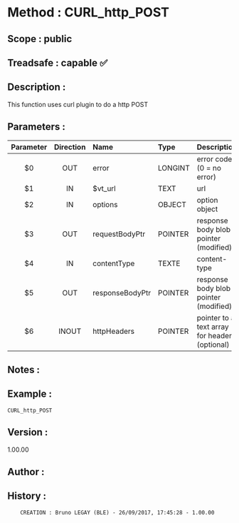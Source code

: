 ﻿# **Method :** CURL_http_POST
## **Scope :** public
## **Treadsafe :** capable ✅ 
## **Description :** 
This function uses curl plugin to do a http POST
## **Parameters :** 
| Parameter | Direction | Name | Type | Description | 
|:----:|:----:|:----|:----|:----| 
| $0 | OUT | error | LONGINT | error code (0 = no error) | 
| $1 | IN | $vt_url | TEXT | url | 
| $2 | IN | options | OBJECT | option object | 
| $3 | OUT | requestBodyPtr | POINTER | response body blob pointer (modified) | 
| $4 | IN | contentType | TEXTE | content-type | 
| $5 | OUT | responseBodyPtr | POINTER | response body blob pointer (modified) | 
| $6 | INOUT | httpHeaders | POINTER | pointer to a text array for headers (optional) | 

## **Notes :** 

## **Example :** 
```
CURL_http_POST
```
## **Version :** 
1.00.00
## **Author :** 

## **History :** 
 
        CREATION : Bruno LEGAY (BLE) - 26/09/2017, 17:45:28 - 1.00.00
